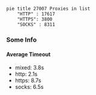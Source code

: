 
```mermaid
pie title 27007 Proxies in list
    "HTTP" : 17617
    "HTTPS": 3800
    "SOCKS" : 8311
```

### Some Info
#### Average Timeout

- mixed: 3.8s
- http: 2.1s
- https: 8.7s
- socks: 6.5s